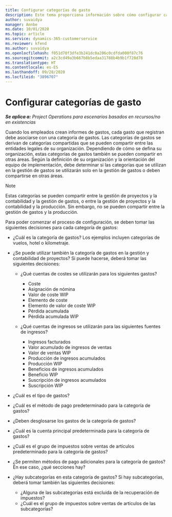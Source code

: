 ```yaml
---
title: Configurar categorías de gasto
description: Este tema proporciona información sobre cómo configurar categorías de gastos y categorías compartidas para informes de gastos.
author: suvaidya
manager: Annbe
ms.date: 10/01/2020
ms.topic: article
ms.service: dynamics-365-customerservice
ms.reviewer: kfend
ms.author: suvaidya
ms.openlocfilehash: f051d70f3dfe3b241dc0a206c0cdfda000f87c76
ms.sourcegitcommit: a2c3cd49a3b667b8b5edaa31788b4b9b1f728d78
ms.translationtype: HT
ms.contentlocale: es-ES
ms.lasthandoff: 09/28/2020
ms.locfileid: "3896707"
---
```

# <a name="set-up-expense-categories"></a>Configurar categorías de gasto

_**Se aplica a:** Project Operations para escenarios basados en recursos/no en existencias_

Cuando los empleados crean informes de gastos, cada gasto que registran debe asociarse con una categoría de gastos. Las categorías de gastos se derivan de categorías compartidas que se pueden compartir entre las entidades legales de su organización. Dependiendo de cómo se defina su organización, estas categorías de gastos también se pueden compartir en otras áreas. Según la definición de su organización y la orientación del equipo de implementación, debe determinar si las categorías que se utilizan en la gestión de gastos se utilizarán solo en la gestión de gastos o deben compartirse en otras áreas.

> [!NOTE]
> Estas categorías se pueden compartir entre la gestión de proyectos y la contabilidad y la gestión de gastos, o entre la gestión de proyectos y la contabilidad y la producción. Sin embargo, no se pueden compartir entre la gestión de gastos y la producción.

Para poder comenzar el proceso de configuración, se deben tomar las siguientes decisiones para cada categoría de gastos:

- ¿Cuál es la categoría de gastos? Los ejemplos incluyen categorías de vuelos, hotel o kilometraje.
- ¿Se puede utilizar también la categoría de gastos en la gestión y contabilidad de proyectos? Si puede hacerse, deberá tomar las siguientes decisiones:

    - ¿Qué cuentas de costes se utilizarán para los siguientes gastos?

        - Coste
        - Asignación de nómina
        - Valor de coste WIP
        - Elemento de coste
        - Elemento de valor de coste WIP
        - Pérdida acumulada
        - Pérdida acumulada WIP

    - ¿Qué cuentas de ingresos se utilizarán para las siguientes fuentes de ingresos?

        - Ingresos facturados
        - Valor acumulado de ingresos de ventas
        - Valor de ventas WIP
        - Producción de ingresos acumulados
        - Producción WIP
        - Beneficios de ingresos acumulados
        - Beneficio WIP
        - Suscripción de ingresos acumulados
        - Suscripción WIP

- ¿Cuál es el tipo de gastos?
- ¿Cuál es el método de pago predeterminado para la categoría de gastos?
- ¿Deben desglosarse los gastos de la categoría de gastos?
- ¿Cuál es la cuenta principal predeterminada para la categoría de gastos?
- ¿Cuál es el grupo de impuestos sobre ventas de artículos predeterminado para la categoría de gastos?
- ¿Se permiten métodos de pago adicionales para la categoría de gastos? En ese caso, ¿qué secciones hay?
- ¿Hay subcategorías en esta categoría de gastos? Si hay subcategorías, deberá tomar también las siguientes decisiones:

    - ¿Alguna de las subcategorías está excluida de la recuperación de impuestos?
    - ¿Cuál es el grupo de impuestos sobre ventas de artículos de las subcategorías?
